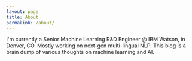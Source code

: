 ```yaml
---
layout: page
title: About
permalink: /about/
---
```



I'm currently a Senior Machine Learning R&D Engineer @ IBM Watson, in Denver, CO. Mostly working on next-gen multi-lingual NLP.
This blog is a brain dump of various thoughts on machine learning and AI.
